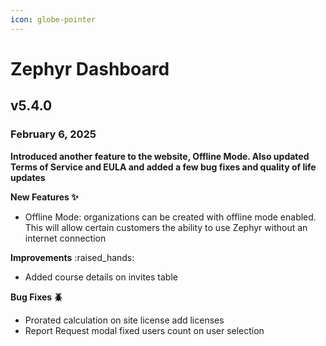 ```yaml
---
icon: globe-pointer
---
```


# Zephyr Dashboard

## v5.4.0

### February 6, 2025

**Introduced another feature to the website, Offline Mode. Also updated Terms of Service and EULA and added a few bug fixes and quality of life updates**

**New Features ✨**

* Offline Mode: organizations can be created with offline mode enabled. This will allow certain customers the ability to use Zephyr without an internet connection

**Improvements** :raised\_hands:

* Added course details on invites table

**Bug Fixes 🪲**

* Prorated calculation on site license add licenses
* Report Request modal fixed users count on user selection

